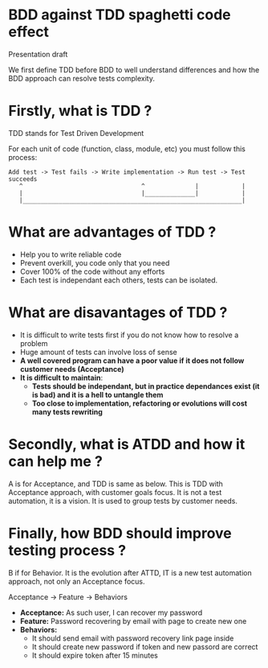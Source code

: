 # BDD against TDD spaghetti code effect

Presentation draft

We first define TDD before BDD to well understand differences and how the BDD approach can resolve tests complexity.

# Firstly, what is TDD ?

TDD stands for Test Driven Development

For each unit of code (function, class, module, etc) you must follow this process:

```
Add test -> Test fails -> Write implementation -> Run test -> Test succeeds
   ^                                 ^              |            |
   |                                 |______________|            |
   |_____________________________________________________________|
```

# What are advantages of TDD ?

* Help you to write reliable code
* Prevent overkill, you code only that you need
* Cover 100% of the code without any efforts
* Each test is independant each others, tests can be isolated.

# What are disavantages of TDD ?

* It is difficult to write tests first if you do not know how to resolve a problem
* Huge amount of tests can involve loss of sense
* __A well covered program can have a poor value if it does not follow customer needs (Acceptance)__
* __It is difficult to maintain__:
    * __Tests should be independant, but in practice dependances exist (it is bad) and it is a hell to untangle them__
    * __Too close to implementation, refactoring or evolutions will cost many tests rewriting__

# Secondly, what is ATDD and how it can help me ?

A is for Acceptance, and TDD is same as below.
This is TDD with Acceptance approach, with customer goals focus.
It is not a test automation, it is a vision.
It is used to group tests by customer needs.

# Finally, how BDD should improve testing process ?

B if for Behavior.
It is the evolution after ATTD, IT is a new test automation approach, not only an Acceptance focus.

Acceptance -> Feature -> Behaviors

* __Acceptance:__ As such user, I can recover my password
* __Feature:__ Password recovering by email with page to create new one
* __Behaviors:__ 
    * It should send email with password recovery link page inside
    * It should create new password if token and new passord are correct
    * It should expire token after 15 minutes


